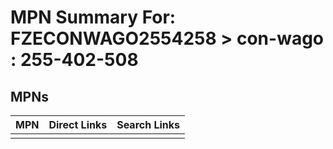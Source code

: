 



# MPN Summary For: FZECONWAGO2554258 > con-wago : 255-402-508

## MPNs
  

|MPN|Direct Links|Search Links|
| :--- | :--- | :--- |
||||
